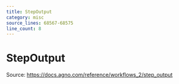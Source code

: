 ```yaml
---
title: StepOutput
category: misc
source_lines: 68567-68575
line_count: 8
---
```


# StepOutput
Source: https://docs.agno.com/reference/workflows_2/step_output



<Snippet file="step-output.mdx" />


